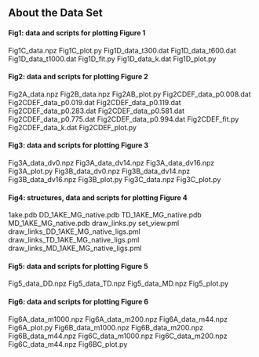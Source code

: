 ## About the Data Set

#### Fig1: data and scripts for plotting Figure 1

Fig1C_data.npz
Fig1C_plot.py
Fig1D_data_t300.dat
Fig1D_data_t600.dat
Fig1D_data_t1000.dat
Fig1D_fit.py
Fig1D_data_k.dat
Fig1D_plot.py

#### Fig2: data and scripts for plotting Figure 2

Fig2A_data.npz
Fig2B_data.npz
Fig2AB_plot.py
Fig2CDEF_data_p0.008.dat
Fig2CDEF_data_p0.019.dat
Fig2CDEF_data_p0.119.dat
Fig2CDEF_data_p0.283.dat
Fig2CDEF_data_p0.581.dat
Fig2CDEF_data_p0.775.dat
Fig2CDEF_data_p0.994.dat
Fig2CDEF_fit.py
Fig2CDEF_data_k.dat
Fig2CDEF_plot.py

#### Fig3: data and scripts for plotting Figure 3

Fig3A_data_dv0.npz
Fig3A_data_dv14.npz
Fig3A_data_dv16.npz
Fig3A_plot.py
Fig3B_data_dv0.npz
Fig3B_data_dv14.npz
Fig3B_data_dv16.npz
Fig3B_plot.py
Fig3C_data.npz
Fig3C_plot.py

#### Fig4: structures, data and scripts for plotting Figure 4

1ake.pdb
DD_1AKE_MG_native.pdb
TD_1AKE_MG_native.pdb
MD_1AKE_MG_native.pdb
draw_links.py
set_view.pml
draw_links_DD_1AKE_MG_native_ligs.pml
draw_links_TD_1AKE_MG_native_ligs.pml
draw_links_MD_1AKE_MG_native_ligs.pml

#### Fig5: data and scripts for plotting Figure 5

Fig5_data_DD.npz
Fig5_data_TD.npz
Fig5_data_MD.npz
Fig5_plot.py

#### Fig6: data and scripts for plotting Figure 6

Fig6A_data_m1000.npz
Fig6A_data_m200.npz
Fig6A_data_m44.npz
Fig6A_plot.py
Fig6B_data_m1000.npz
Fig6B_data_m200.npz
Fig6B_data_m44.npz
Fig6C_data_m1000.npz
Fig6C_data_m200.npz
Fig6C_data_m44.npz
Fig6BC_plot.py
